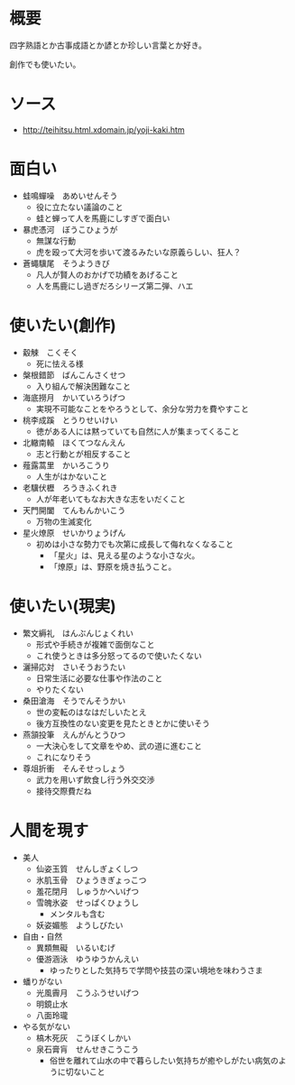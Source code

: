 # 概要

四字熟語とか古事成語とか諺とか珍しい言葉とか好き。

創作でも使いたい。

# ソース

- http://teihitsu.html.xdomain.jp/yoji-kaki.htm

# 面白い

- 蛙鳴蟬噪　あめいせんそう
  - 役に立たない議論のこと
  - 蛙と蝉って人を馬鹿にしすぎで面白い
- 暴虎憑河　ぼうこひょうが
  - 無謀な行動
  - 虎を殴って大河を歩いて渡るみたいな原義らしい、狂人？
- 蒼蠅驥尾　そうようきび
  - 凡人が賢人のおかげで功績をあげること
  - 人を馬鹿にし過ぎだろシリーズ第二弾、ハエ

# 使いたい(創作)

- 觳觫　こくそく
  - 死に怯える様
- 槃根錯節　ばんこんさくせつ
  - 入り組んで解決困難なこと
- 海底撈月　かいていろうげつ
  - 実現不可能なことをやろうとして、余分な労力を費やすこと
- 桃李成蹊　とうりせいけい
  - 徳がある人には黙っていても自然に人が集まってくること
- 北轍南轅　ほくてつなんえん
  - 志と行動とが相反すること
- 薤露蒿里　かいろこうり
  - 人生がはかないこと
- 老驥伏櫪　ろうきふくれき
  - 人が年老いてもなお大きな志をいだくこと
- 天門開闔　てんもんかいこう
  - 万物の生滅変化
- 星火燎原　せいかりょうげん
  - 初めは小さな勢力でも次第に成長して侮れなくなること
    - 「星火」は、見える星のような小さな火。
    - 「燎原」は、野原を焼き払うこと。

# 使いたい(現実)

- 繁文縟礼　はんぶんじょくれい
  - 形式や手続きが複雑で面倒なこと
  - これ使うときは多分怒ってるので使いたくない
- 灑掃応対　さいそうおうたい
  - 日常生活に必要な仕事や作法のこと
  - やりたくない
- 桑田滄海　そうでんそうかい
  - 世の変転のはなはだしいたとえ
  - 後方互換性のない変更を見たときとかに使いそう
- 燕頷投筆　えんがんとうひつ
  - 一大決心をして文章をやめ、武の道に進むこと
  - これになりそう
- 尊俎折衝　そんそせっしょう
  - 武力を用いず飲食し行う外交交渉
  - 接待交際費だね

# 人間を現す

- 美人
  - 仙姿玉質　せんしぎょくしつ
  - 氷肌玉骨　ひょうきぎょっこつ
  - 羞花閉月　しゅうかへいげつ
  - 雪魄氷姿　せっぱくひょうし
    - メンタルも含む
  - 妖姿媚態　ようしびたい
- 自由・自然
  - 異類無礙　いるいむげ
  - 優游涵泳　ゆうゆうかんえい
    - ゆったりとした気持ちで学問や技芸の深い境地を味わうさま
- 蟠りがない
  - 光風霽月　こうふうせいげつ
  - 明鏡止水
  - 八面玲瓏
- やる気がない
  - 槁木死灰　こうぼくしかい
  - 泉石膏肓　せんせきこうこう
    - 俗世を離れて山水の中で暮らしたい気持ちが癒やしがたい病気のように切ないこと


